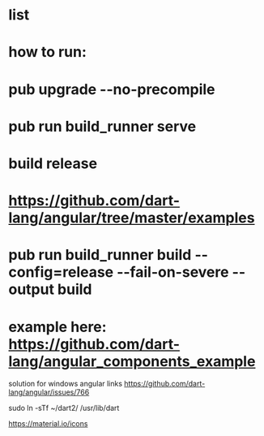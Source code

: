 # list

# how to run:
#  pub upgrade --no-precompile
#  pub run build_runner serve

# build release
# https://github.com/dart-lang/angular/tree/master/examples
#  pub run build_runner build --config=release --fail-on-severe --output build

# example here: https://github.com/dart-lang/angular_components_example

solution for windows angular links https://github.com/dart-lang/angular/issues/766

sudo ln -sTf ~/dart2/ /usr/lib/dart

https://material.io/icons

